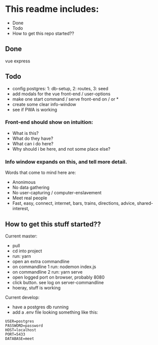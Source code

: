 # This readme includes: 
- Done
- Todo
- How to get this repo started??

## Done
vue
express

## Todo
- config postgres: 1: db-setup, 2: routes, 3: seed
- add modals for the vue front-end / user-options
- make one start command / serve front-end on / or *
- create some clear info-window
- see if PWA is working

### Front-end should show on intuition:
- What is this?
- What do they have?
- What can i do here?
- Why should i be here, and not some place else?

### Info window expands on this, and tell more detail.
Words that come to mind here are:
- Anonimous
- No data gathering
- No user-capturing / computer-enslavement
- Meet real people
- Fast, easy, connect, internet, bars, trains, directions, advice, shared-interest, 

## How to get this stuff started??
Current master:
- pull
- cd into project
- run: yarn
- open an extra commandline
- on commandline 1 run: nodemon index.js
- on commandline 2 run: yarn serve
- open logged port on browser, probably 8080
- click button. see log on server-commandline
- hoeray, stuff is working

Current develop:
- have a postgres db running
- add a .env file looking something like this:
```
USER=postgres
PASSWORD=password
HOST=localhost
PORT=5433
DATABASE=meet
```